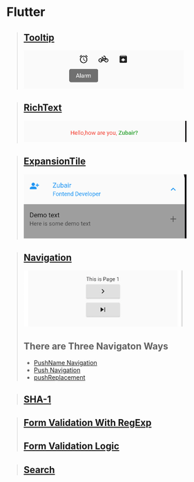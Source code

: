 # Flutter 
<!-- !Tooltip -->
> ## [Tooltip](/tooltip/README.md)
> ![](/tooltip/img/tooltip1.png)
<!-- !RichText -->
> ## [RichText](/richText/README.md)
> ![](/richText/img/richtext.png)
<!-- !RichText -->
> ## [ExpansionTile](/richText/README.md)
> ![](/expansiontile/img/expensiontile.png)

<!-- !Navigation -->
> ## [Navigation](/navigation/pushName.md)
> ![](/navigation/img/navigation.png)
> ## There are Three  Navigaton Ways
> - [PushName Navigation](/navigation/pushName.md)
> - [Push Navigation](/navigation/push.md)
> - [pushReplacement](/navigation/pushReplacement.md)
<!-- !SHA-1 -->
> ## [SHA-1](/signingReport/README.md)
<!-- !Form Validation  -->
> ##  [Form Validation With RegExp](/formvalidation/README.md)
> ##  [Form Validation Logic]()
<!--!Search -->
> ##  [Search](/search/README.md)

